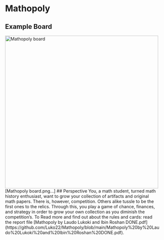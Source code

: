 # Mathopoly
## Example Board
<img width="500" alt="Mathopoly board" src="https://github.com/user-attachments/assets/b23f3274-8120-4bed-a604-64b92836911b">
[Mathopoly board.png…]
 ## Perspective
 You, a math student, turned math history enthusiast, want to grow your collection of artifacts and original math papers. There is, however, competition. Others alike tussle to be the first ones to the relics. Through this, you play a game of chance, finances, and strategy in order to grow your own collection as you diminish the competition’s.
 To Read more and find out about the rules and cards: read the report file [Mathopoly by Laudo Lukoki and Ibin Roshan DONE.pdf](https://github.com/Luko22/Mathopoly/blob/main/Mathopoly%20by%20Laudo%20Lukoki%20and%20Ibin%20Roshan%20DONE.pdf).



